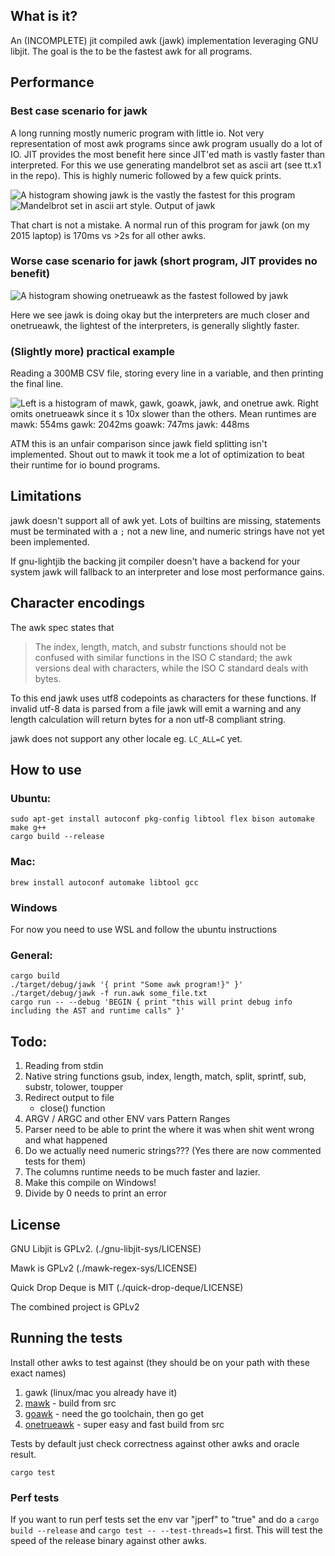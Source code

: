 ## What is it?
An (INCOMPLETE) jit compiled awk (jawk) implementation leveraging GNU libjit. The goal is the to be the fastest awk for all programs.

## Performance

### Best case scenario for jawk
A long running mostly numeric program with little io. Not very representation of most awk programs since awk program usually do a lot of IO. 
JIT provides the most benefit here since JIT'ed math is vastly faster than interpreted. For this we use generating mandelbrot set as ascii art (see tt.x1 in the repo). This is highly numeric followed by a few quick prints.

![A histogram showing jawk is the vastly the fastest for this program](./assets/tt.x1.png)
![Mandelbrot set in ascii art style. Output of jawk](./assets/mandel.png)

That chart is not a mistake. A normal run of this program for jawk (on my 2015 laptop) is 170ms vs >2s for all other awks. 

### Worse case scenario for jawk (short program, JIT provides no benefit)
![A histogram showing onetrueawk as the fastest followed by jawk](./assets/begin.png)

Here we see jawk is doing okay but the interpreters are much closer and onetrueawk, the lightest of the interpreters, is generally slightly faster.

### (Slightly more) practical example

Reading a 300MB CSV file, storing every line in a variable, and then printing the final line.

![Left is a histogram of mawk, gawk, goawk, jawk, and onetrue awk. Right omits onetrueawk since it s 10x slower than the others. Mean runtimes are mawk: 554ms gawk: 2042ms goawk: 747ms jawk: 448ms](./assets/practical.png)

ATM this is an unfair comparison since jawk field splitting isn't implemented. Shout out to mawk it took me a lot of optimization
to beat their runtime for io bound programs.


## Limitations

jawk doesn't support all of awk yet. Lots of builtins are missing, statements must be terminated with a `;` not a new line, and numeric strings 
have not yet been implemented. 

If gnu-lightjib the backing jit compiler doesn't have a backend for your system jawk will fallback to an interpreter
and lose most performance gains.

## Character encodings
The awk spec states that 

>The index, length, match, and substr functions should not be confused with similar functions in the ISO C standard; the awk versions deal with characters, while the ISO C standard deals with bytes.

To this end jawk uses utf8 codepoints as characters for these functions. If invalid utf-8 data is parsed from a file jawk will emit a warning and any 
length calculation will return bytes for a non utf-8 compliant string.

jawk does not support any other locale eg. `LC_ALL=C` yet.

## How to use

### Ubuntu:
```
sudo apt-get install autoconf pkg-config libtool flex bison automake make g++
cargo build --release
``` 

### Mac:
```
brew install autoconf automake libtool gcc
```

### Windows
For now you need to use WSL and follow the ubuntu instructions

### General:
```
cargo build
./target/debug/jawk '{ print "Some awk program!}" }' 
./target/debug/jawk -f run.awk some_file.txt
cargo run -- --debug 'BEGIN { print "this will print debug info including the AST and runtime calls" }'
```

## Todo:

1. Reading from stdin
2. Native string functions gsub, index, length, match, split, sprintf, sub, substr, tolower, toupper
3. Redirect output to file
   - close() function
4. ARGV / ARGC and other ENV vars
Pattern Ranges 
5. Parser need to be able to print the where it was when shit went wrong and what happened
6. Do we actually need numeric strings??? (Yes there are now commented tests for them)
7. The columns runtime needs to be much faster and lazier.
7. Make this compile on Windows!
8. Divide by 0 needs to print an error

## License
GNU Libjit is GPLv2. (./gnu-libjit-sys/LICENSE)

Mawk is GPLv2 (./mawk-regex-sys/LICENSE)

Quick Drop Deque is MIT (./quick-drop-deque/LICENSE)

The combined project is GPLv2 

## Running the tests

Install other awks to test against (they should be on your path with these exact names)
1. gawk (linux/mac you already have it)
2. [mawk](https://invisible-island.net/mawk/) - build from src
3. [goawk](https://github.com/benhoyt/goawk) - need the go toolchain, then go get
4. [onetrueawk](https://github.com/onetrueawk/awk) - super easy and fast build from src

Tests by default just check correctness against other awks and oracle result.

```
cargo test
```

### Perf tests
If you want to run perf tests set the env var "jperf" to "true" and do a `cargo build --release` and `cargo test -- --test-threads=1` first. This will test the speed of the release binary against other awks.
